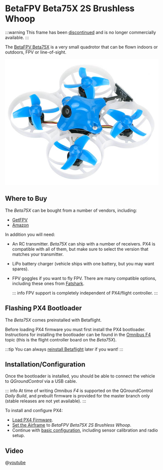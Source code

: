 # BetaFPV Beta75X 2S Brushless Whoop

<Badge type="error" text="Discontinued" />

:::warning
This frame has been [discontinued](../flight_controller/autopilot_experimental.md) and is no longer commercially available.
:::

The [BetaFPV Beta75X](https://betafpv.com/products/beta75x-2s-whoop-quadcopter) is a very small quadrotor that can be flown indoors or outdoors, FPV or line-of-sight.

![BetaFPV Beta75X](../../assets/hardware/betafpv_beta75x.jpg)

## Where to Buy

The _Beta75X_ can be bought from a number of vendors, including:

- [GetFPV](https://www.getfpv.com/beta75x-2s-brushless-whoop-micro-quadcopter-xt30-frsky.html)
- [Amazon](https://www.amazon.com/BETAFPV-Beta75X-Brushless-Quadcopter-Smartaudio/dp/B07H86XSPW)

In addition you will need:

- An RC transmitter. _Beta75X_ can ship with a number of receivers. PX4 is compatible with all of them, but make sure to select the version that matches your transmitter.
- LiPo battery charger (vehicle ships with one battery, but you may want spares).
- FPV goggles if you want to fly FPV.
  There are many compatible options, including these ones from [Fatshark](https://www.fatshark.com/product-page/dominator-v3).

  ::: info
  FPV support is completely independent of PX4/flight controller.
  :::

## Flashing PX4 Bootloader

The _Beta75X_ comes preinstalled with Betaflight.

Before loading PX4 firmware you must first install the PX4 bootloader.
Instructions for installing the bootloader can be found in the [Omnibus F4](../flight_controller/omnibus_f4_sd.md#bootloader) topic (this is the flight controller board on the _Beta75X_).

:::tip
You can always [reinstall Betaflight](../advanced_config/bootloader_update_from_betaflight.md#reinstall-betaflight) later if you want!
:::

## Installation/Configuration

Once the bootloader is installed, you should be able to connect the vehicle to _QGroundControl_ via a USB cable.

::: info
At time of writing _Omnibus F4_ is supported on the QGroundControl _Daily Build_, and prebuilt firmware is provided for the master branch only (stable releases are not yet available).
:::

To install and configure PX4:

- [Load PX4 Firmware](../config/firmware.md).
- [Set the Airframe](../config/airframe.md) to _BetaFPV Beta75X 2S Brushless Whoop_.
- Continue with [basic configuration](../config/index.md), including sensor calibration and radio setup.

## Video

@[youtube](https://youtu.be/_-O0kv0Qsh4)
